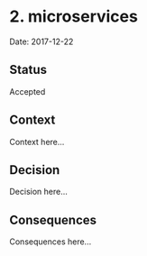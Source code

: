 # 2. microservices

Date: 2017-12-22

## Status

Accepted

## Context

Context here...

## Decision

Decision here...

## Consequences

Consequences here...
